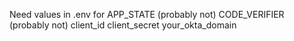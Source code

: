 Need values in .env for
APP_STATE (probably not)
CODE_VERIFIER (probably not)
client_id
client_secret
your_okta_domain